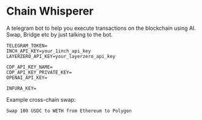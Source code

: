# Chain Whisperer

A telegram bot to help you execute transactions on the blockchain using AI. Swap, Bridge etc by just talking to the bot.

```
TELEGRAM_TOKEN=
INCH_API_KEY=your_1inch_api_key
LAYERZERO_API_KEY=your_layerzero_api_key

CDP_API_KEY_NAME=
CDP_API_KEY_PRIVATE_KEY=
OPENAI_API_KEY=

INFURA_KEY=
```

Example cross-chain swap:

`Swap 100 USDC to WETH from Ethereum to Polygon`
